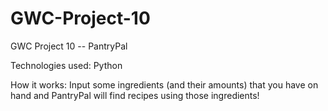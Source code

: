 # GWC-Project-10
GWC Project 10 -- PantryPal

Technologies used: Python

How it works: Input some ingredients (and their amounts) that you have on hand and PantryPal will find recipes using those ingredients!

